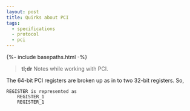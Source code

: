 ```yaml
---
layout: post
title: Quirks about PCI
tags:
  - specifications
  - protocol
  - pci
---
```


{%- include basepaths.html -%}

> **tl;dr** Notes while working with PCI.

The 64-bit PCI registers are broken up as in to two 32-bit registers.
So,

	REGISTER is represented as
		REGISTER_1
		REGISTER_1
